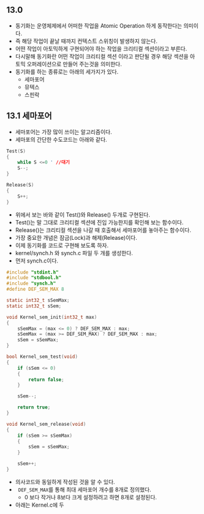 ## 13.0
- 동기화는 운영체제에서 어떠한 작업을 Atomic Operation 하게 동작한다는 의미이다.
- 즉 해당 작업이 끝날 때까지 컨텍스트 스위칭이 발생하지 않는다.
- 어떤 작업이 아토믹하게 구현되어야 하는 작업을 크리티컬 섹션이라고 부른다.
- 다시말해 동기화란 어떤 작업이 크리티컬 섹션 이라고 판단될 경우 해당 섹션을 아토믹 오퍼레이션으로 만들어 주는것을 의미한다.
- 동기화를 하는 종류로는 아래의 세가지가 있다.
	- 세마포어
	- 뮤텍스
	- 스핀락


## 13.1 세마포어
- 세마포어는 가장 많이 쓰이는 알고리즘이다.
- 세마포의 간단한 수도코드는 아래와 같다.
~~~C
Test(S)
{
	while S <=0 ' //대기
	S--;
}

Release(S)
{
	S++;
}
~~~
- 위에서 보는 바와 같이 Test()와 Release() 두개로 구현된다.
- Test()는 말 그대로 크리티컬 섹션에 진입 가능한지를 확인해 보는 함수이다.
- Release()는 크리티컬 섹션을 나갈 때 호출해서 세마포어를 놓아주는 함수이다.
- 가장 중요한 개념은 잠금(Lock)과 해제(Release)이다.
- 이제 동기화를 코드로 구현해 보도록 하자.
- kernel/synch.h 와 synch.c 파일 두 개를 생성한다.
- 먼저 synch.c이다.
~~~C
#include "stdint.h"
#include "stdbool.h"
#include "synch.h"
#define DEF_SEM_MAX 8

static int32_t sSemMax;
static int32_t sSem;

void Kernel_sem_init(int32_t max)
{
    sSemMax = (max <= 0) ? DEF_SEM_MAX : max;
    sSemMax = (max >= DEF_SEM_MAX) ? DEF_SEM_MAX : max;
    sSem = sSemMax;
}

bool Kernel_sem_test(void)
{
    if (sSem <= 0)
    {
        return false;
    }

    sSem--;

    return true;
}

void Kernel_sem_release(void)
{
    if (sSem >= sSemMax)
    {
        sSem = sSemMax;
    }

    sSem++;
}
~~~
- 의사코드와 동일하게 작성된 것을 알 수 있다.
- ` DEF_SEM_MAX`를 통해 최대 세마포어 개수를 8개로 정의했다.
	- 0 보다 작거나 8보다 크게 설정하려고 하면 8개로 설정된다.
- 아래는 Kernel.c에 두

<!--stackedit_data:
eyJoaXN0b3J5IjpbLTM2MzU1ODA1MiwtMjI3NjkyNTM3LDgzNj
ExNDQxLC0xMTM3NjA4MjksLTY5MzA3MDA5MSwyNTg4MTA3NTYs
OTQ1MjE2ODc2LDk0NTIxNjg3NiwxNzUzNzQ5Mzk0LDE2MDA4ND
gwMTksLTQ5NzgxMjAxMCwxNDE4MTk1NDc4LDIxMDk1MDgzNTIs
LTczNDA1ODQxNCwxNTU0MTMyMjA2LC0zMTg5MjA3MDEsLTE2Mz
g4MzAyNDcsLTE5MzkyMTY5MTcsMTI3ODcyMDQ4OCwtNTU3NTg0
OTUwXX0=
-->